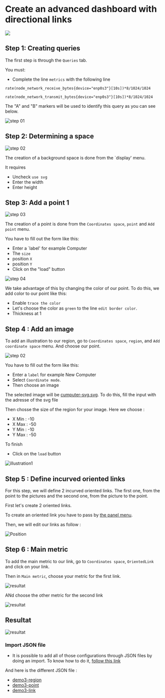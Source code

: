 # Create an advanced dashboard with directional links
[![](../../screenshots/other/Go-back.png)](README.md) 
 


## Step 1: Creating queries


The first step is through the `Queries` tab.

You must:

- Complete the line `metrics` with the following line

```
rate(node_network_receive_bytes{device="enp0s3"}[10s])*8/1024/1024

rate(node_network_transmit_bytes{device="enp0s3"}[10s])*8/1024/1024
```

The "A" and "B" markers will be used to identify this query as you can see below.

![step 01](../../screenshots/demo/tutorial03/query.jpg)


## Step 2: Determining a space



![step 02](../../screenshots/demo/tutorial03/display.jpg)


The creation of a background space is done from the `display' menu.

It requires 

- Uncheck `use svg`
- Enter the width
- Enter height



## Step 3: Add a point 1

![step 03](../../screenshots/demo/tutorial03/point1.png)


The creation of a point is done from the `Coordinates space`, `point` and `Add point` menu.

You have to fill out the form like this: 

- Enter a `label' for example Computer
- The `size` 
- position `X`
- position `Y`
- Click on the "load" button



![step 04](../../screenshots/demo/tutorial03/point1-color.jpg)

We take advantage of this by changing the color of our point. To do this, we add color to our point like this: 

- Enable `trace the color`
- Let's choose the color as `green` to the line `edit border color`.
- Thickness at 1



## Step 4 : Add an image 


To add an illustration to our region, go to `Coordinates space`, `region`, and `Add coordinate space` menu. And choose our point.

![step 02](../../screenshots/demo/tutorial02/CoordinateMode.png)

You have to fill out the form like this: 

- Enter a `label` for example New Computer
- Select `Coordinate mode`.
- Then choose an image


The selected image will be [cumputer-svg.svg](../../resource/computer-svg.svg). To do this, fill the input with the adresse of the svg file

Then chosse the size of the region for your image. Here we choose :
- X Min : -10
- X Max : -50
- Y Min : -10
- Y Max : -50

To finish
- Click on the `load` button


![illustration1](../../screenshots/demo/tutorial03/illustration1.jpg)





## Step 5 : Define incurved oriented links

For this step, we will define 2 incurved oriented links. The first one, from the point to the pictures and the second one, from the picture to the point.

First let's create 2 oriented links.

To create an oriented link you have to pass by [the panel menu](../panel/panel-incurved-link.md).

Then, we will edit our links as follow :

![Position](../../screenshots/demo/tutorial03/PositionParameter.png)

## Step 6 : Main metric

To add the main metric to our link, go to `Coordinates space`, `OrientedLink` and click on your link.

Then in `Main metric`, choose your metric for the first link.

![resultat](../../screenshots/demo/tutorial03/MainMetricLink.png)

ANd choose the other metric for the second link

![resultat](../../screenshots/demo/tutorial03/MainMetricLinkB.png)




## Resultat


![resultat](../../screenshots/demo/tutorial03/resultat.png)



### Import JSON file

- It is possible to add all of those configurations through JSON files by doing an import. To know how to do it, [follow this link](../editor/import.md)

And here is the different JSON file :

- [demo3-region](../../resource/demo03-region.json) 
- [demo3-point](../../resource/demo03-point.json)
- [demo3-link](../../resource/demo03-link.json)

